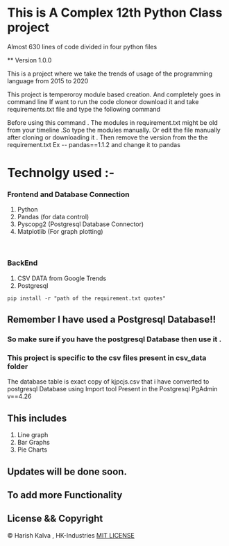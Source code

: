 # This is A Complex 12th Python Class project #
Almost 630 lines of code divided in four python files

** Version 1.0.0

This is a project where we take the trends of usage of the programming language from 2015 to 2020

This project is temperoroy module based creation.
And completely goes in command line
If want to run the code cloneor download it and take requirements.txt file and type the following command 

Before using this command .
The modules in requirement.txt might be old from your timeline .So type the modules manually.
Or edit the file manually after cloning or downloading it .
Then remove the version from the the requirement.txt 
Ex -- pandas==1.1.2
and change it to 
      pandas 

# Technolgy used :-
### Frontend and Database Connection
1. Python
2. Pandas (for data control)
3. Pyscopg2 (Postgresql Database Connector)
4. Matplotlib (For graph plotting)
<br>

### BackEnd

1. CSV DATA from Google Trends
2. Postgresql

`pip install -r "path of the requirement.txt quotes"` 

## Remember I have used a Postgresql Database!!
### So make sure if you have the postgresql Database then use it .
### This project is specific to the csv files present in csv_data folder

The database table is exact copy of kjpcjs.csv that i have converted to postgresql Database using Import tool Present in the Postgresql PgAdmin v==4.26

## This includes 
1. Line graph 
2. Bar Graphs
3. Pie Charts

## Updates will be done soon.
## To add more Functionality

## License && Copyright

© Harish Kalva , HK-Industries [MIT LICENSE](LICENSE)

